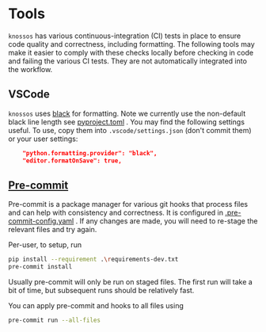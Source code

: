 # Tools

`knossos` has various continuous-integration (CI) tests in place to ensure code quality and correctness, including formatting. The following tools may make it easier to comply with these checks locally before checking in code and failing the various CI tests. They are not automatically integrated into the workflow.

## VSCode

`knossos` uses [black](https://github.com/psf/black) for formatting. Note we currently use the non-default black line length see [pyproject.toml](pyproject.toml) . You may find the following settings useful. To use, copy them into `.vscode/settings.json` (don't commit them) or your user settings:

```json
    "python.formatting.provider": "black",
    "editor.formatOnSave": true,
```

## [Pre-commit](https://github.com/pre-commit)

Pre-commit is a package manager for various git hooks that process files and can help with consistency and correctness. It is configured in [.pre-commit-config.yaml](.pre-commit-config.yaml) . If any changes are made, you will need to re-stage the relevant files and try again.

Per-user, to setup, run

```bash
pip install --requirement .\requirements-dev.txt
pre-commit install
```

Usually pre-commit will only be run on staged files. The first run will take a bit of time, but subsequent runs should be relatively fast.

You can apply pre-commit and hooks to all files using

```bash
pre-commit run --all-files
```
